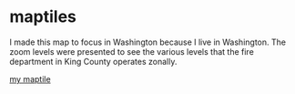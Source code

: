 # maptiles

I made this map to focus in Washington because I live in Washington. The zoom levels were presented to see the various levels that the fire department in King County operates zonally. 

[my maptile](https://api.mapbox.com/styles/v1/reym/cka1xfuh80xxg1in12qmuhs7g.html?fresh=true&title=view&access_token=pk.eyJ1IjoicmV5bSIsImEiOiJja2ExdzU3czkwNWh5M2VxZ2RlMHpvdHN4In0.ztStGf2IX4Le-4brDTVxfA)
